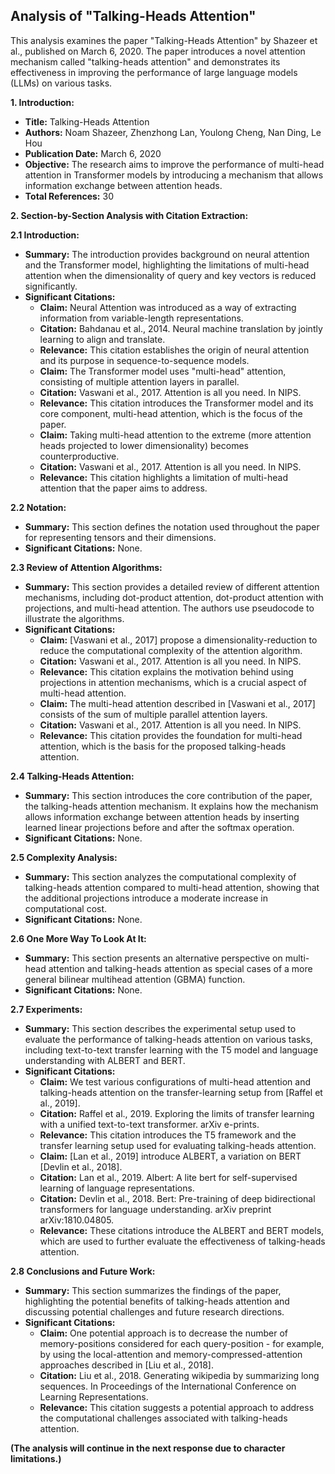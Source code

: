 ## Analysis of "Talking-Heads Attention"

This analysis examines the paper "Talking-Heads Attention" by Shazeer et al., published on March 6, 2020. The paper introduces a novel attention mechanism called "talking-heads attention" and demonstrates its effectiveness in improving the performance of large language models (LLMs) on various tasks.

**1. Introduction:**

- **Title:** Talking-Heads Attention
- **Authors:** Noam Shazeer, Zhenzhong Lan, Youlong Cheng, Nan Ding, Le Hou
- **Publication Date:** March 6, 2020
- **Objective:** The research aims to improve the performance of multi-head attention in Transformer models by introducing a mechanism that allows information exchange between attention heads.
- **Total References:** 30

**2. Section-by-Section Analysis with Citation Extraction:**

**2.1 Introduction:**

- **Summary:** The introduction provides background on neural attention and the Transformer model, highlighting the limitations of multi-head attention when the dimensionality of query and key vectors is reduced significantly.
- **Significant Citations:**
    - **Claim:** Neural Attention was introduced as a way of extracting information from variable-length representations.
    - **Citation:** Bahdanau et al., 2014. Neural machine translation by jointly learning to align and translate.
    - **Relevance:** This citation establishes the origin of neural attention and its purpose in sequence-to-sequence models.
    - **Claim:** The Transformer model uses "multi-head" attention, consisting of multiple attention layers in parallel.
    - **Citation:** Vaswani et al., 2017. Attention is all you need. In NIPS.
    - **Relevance:** This citation introduces the Transformer model and its core component, multi-head attention, which is the focus of the paper.
    - **Claim:** Taking multi-head attention to the extreme (more attention heads projected to lower dimensionality) becomes counterproductive.
    - **Citation:** Vaswani et al., 2017. Attention is all you need. In NIPS.
    - **Relevance:** This citation highlights a limitation of multi-head attention that the paper aims to address.

**2.2 Notation:**

- **Summary:** This section defines the notation used throughout the paper for representing tensors and their dimensions.
- **Significant Citations:** None.

**2.3 Review of Attention Algorithms:**

- **Summary:** This section provides a detailed review of different attention mechanisms, including dot-product attention, dot-product attention with projections, and multi-head attention. The authors use pseudocode to illustrate the algorithms.
- **Significant Citations:**
    - **Claim:** [Vaswani et al., 2017] propose a dimensionality-reduction to reduce the computational complexity of the attention algorithm.
    - **Citation:** Vaswani et al., 2017. Attention is all you need. In NIPS.
    - **Relevance:** This citation explains the motivation behind using projections in attention mechanisms, which is a crucial aspect of multi-head attention.
    - **Claim:** The multi-head attention described in [Vaswani et al., 2017] consists of the sum of multiple parallel attention layers.
    - **Citation:** Vaswani et al., 2017. Attention is all you need. In NIPS.
    - **Relevance:** This citation provides the foundation for multi-head attention, which is the basis for the proposed talking-heads attention.

**2.4 Talking-Heads Attention:**

- **Summary:** This section introduces the core contribution of the paper, the talking-heads attention mechanism. It explains how the mechanism allows information exchange between attention heads by inserting learned linear projections before and after the softmax operation.
- **Significant Citations:** None.

**2.5 Complexity Analysis:**

- **Summary:** This section analyzes the computational complexity of talking-heads attention compared to multi-head attention, showing that the additional projections introduce a moderate increase in computational cost.
- **Significant Citations:** None.

**2.6 One More Way To Look At It:**

- **Summary:** This section presents an alternative perspective on multi-head attention and talking-heads attention as special cases of a more general bilinear multihead attention (GBMA) function.
- **Significant Citations:** None.

**2.7 Experiments:**

- **Summary:** This section describes the experimental setup used to evaluate the performance of talking-heads attention on various tasks, including text-to-text transfer learning with the T5 model and language understanding with ALBERT and BERT.
- **Significant Citations:**
    - **Claim:** We test various configurations of multi-head attention and talking-heads attention on the transfer-learning setup from [Raffel et al., 2019].
    - **Citation:** Raffel et al., 2019. Exploring the limits of transfer learning with a unified text-to-text transformer. arXiv e-prints.
    - **Relevance:** This citation introduces the T5 framework and the transfer learning setup used for evaluating talking-heads attention.
    - **Claim:** [Lan et al., 2019] introduce ALBERT, a variation on BERT [Devlin et al., 2018].
    - **Citation:** Lan et al., 2019. Albert: A lite bert for self-supervised learning of language representations.
    - **Citation:** Devlin et al., 2018. Bert: Pre-training of deep bidirectional transformers for language understanding. arXiv preprint arXiv:1810.04805.
    - **Relevance:** These citations introduce the ALBERT and BERT models, which are used to further evaluate the effectiveness of talking-heads attention.

**2.8 Conclusions and Future Work:**

- **Summary:** This section summarizes the findings of the paper, highlighting the potential benefits of talking-heads attention and discussing potential challenges and future research directions.
- **Significant Citations:**
    - **Claim:** One potential approach is to decrease the number of memory-positions considered for each query-position - for example, by using the local-attention and memory-compressed-attention approaches described in [Liu et al., 2018].
    - **Citation:** Liu et al., 2018. Generating wikipedia by summarizing long sequences. In Proceedings of the International Conference on Learning Representations.
    - **Relevance:** This citation suggests a potential approach to address the computational challenges associated with talking-heads attention.

**(The analysis will continue in the next response due to character limitations.)**